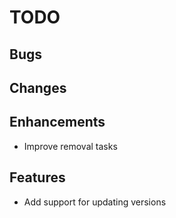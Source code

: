 # TODO

## Bugs

## Changes

## Enhancements

- Improve removal tasks

## Features

- Add support for updating versions
